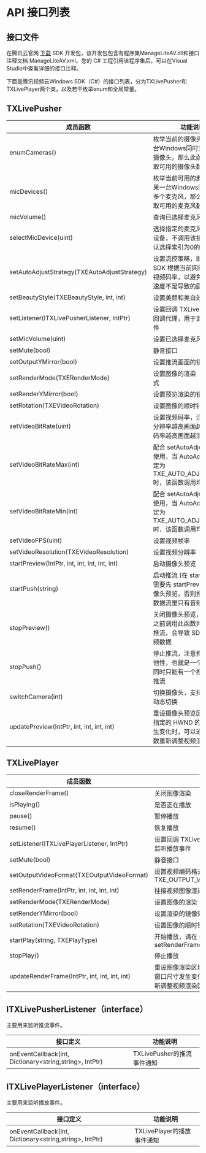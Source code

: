 # API 接口列表

## 接口文件

在腾讯云官网 [下载](https://cloud.tencent.com/document/product/454/7873#Windows) SDK 开发包，该开发包包含有程序集ManageLiteAV.dll和接口注释文档 ManageLiteAV.xml，您的 C# 工程引用该程序集后，可以在Visual Studio中查看详细的接口注释。

下面是腾讯视频云Windows SDK（C#）的接口列表，分为TXLivePusher和TXLivePlayer两个类，以及若干枚举enum和全局常量。

## TXLivePusher

| 成员函数                                      | 功能说明                                                     |
| --------------------------------------------- | ------------------------------------------------------------ |
| enumCameras()                                 | 枚举当前的摄像头，如果一台Windows同时安装了多个摄像头，那么此函数用于获取可用的摄像头数量和名称 |
| micDevices()                                  | 枚举当前可用的麦克风，如果一台Windows同时安装了多个麦克风，那么此函数获取可用的麦克风数量和名称 |
| micVolume()                                   | 查询已选择麦克风的音量                                       |
| selectMicDevice(uint)                         | 选择指定的麦克风作为录音设备，不调用该接口时，默认选择索引为0的麦克风 |
| setAutoAdjustStrategy(TXEAutoAdjustStrategy)  | 设置流控策略，即是否允许 SDK 根据当前网络情况调整视频码率，以避免网络上传速度不足导致的画面卡顿 |
| setBeautyStyle(TXEBeautyStyle, int, int)      | 设置美颜和美白效果                                           |
| setListener(ITXLivePusherListener, IntPtr)    | 设置回调 TXLivePusher 的回调代理，用于监听推流事件           |
| setMicVolume(uint)                            | 设置已选择麦克风的音量                                       |
| setMute(bool)                                 | 静音接口                                                     |
| setOutputYMirror(bool)                        | 设置推流画面的镜像效果                                       |
| setRenderMode(TXERenderMode)                  | 设置图像的渲染（填充）模式                                   |
| setRenderYMirror(bool)                        | 设置预览渲染的镜像效果                                       |
| setRotation(TXEVideoRotation)                 | 设置图像的顺时针旋转角度                                     |
| setVideoBitRate(uint)                         | 设置视频码率，注意，不是分辨率越高画面越清晰，是码率越高画面越清晰 |
| setVideoBitRateMax(int)                       | 配合 setAutoAdjustStrategy 使用，当 AutoAdjust 策略指定为 TXE_AUTO_ADJUST_NONE 时，该函数调用均视为无效 |
| setVideoBitRateMin(int)                       | 配合 setAutoAdjustStrategy 使用，当 AutoAdjust 策略指定为 TXE_AUTO_ADJUST_NONE 时，该函数调用均视为无效 |
| setVideoFPS(uint)                             | 设置视频帧率                                                 |
| setVideoResolution(TXEVideoResolution)        | 设置视频分辨率                                               |
| startPreview(IntPtr, int, int, int, int, int) | 启动摄像头预览                                               |
| startPush(string)                             | 启动推流 (在 startPush 之前需要先 startPreview 启动摄像头预览，否则推送出去的数据流里只有音频) |
| stopPreview()                                 | 关闭摄像头预览，stopPush 之前调用此函数并不会停止推流，会导致 SDK 只推送音频数据 |
| stopPush()                                    | 停止推流，注意推流 url 有排他性，也就是一个推流 Url 同时只能有一个推流端向上推流 |
| switchCamera(int)                             | 切换摄像头，支持在推流中动态切换                             |
| updatePreview(IntPtr, int, int, int, int)     | 重设摄像头预览区域，当您指定的 HWND 的窗口尺寸发生变化时，可以通过这个函数重新调整视频渲染区域 |

## TXLivePlayer

| 成员函数                                     | 功能说明                                     |
| ---------------------------------------- | ---------------------------------------- |
| closeRenderFrame()                       | 关闭图像渲染                                   |
| isPlaying()                              | 是否正在播放                                   |
| pause()                                  | 暂停播放                                     |
| resume()                                 | 恢复播放                                     |
| setListener(ITXLivePlayerListener, IntPtr) | 设置回调 TXLivePlayer 的回调代理，用于监听播放事件         |
| setMute(bool)                            | 静音接口                                     |
| setOutputVideoFormat(TXEOutputVideoFormat) | 设置视频编码格式，默认格式是TXE_OUTPUT_VIDEO_WITHOUT_OUTPUT |
| setRenderFrame(IntPtr, int, int, int, int) | 挂接视频图像渲染                                 |
| setRenderMode(TXERenderMode)             | 设置图像的渲染（填充）模式                            |
| setRenderYMirror(bool)                   | 设置渲染的镜像效果                                |
| setRotation(TXEVideoRotation)            | 设置图像的顺时针旋转角度                             |
| startPlay(string, TXEPlayType)           | 开始播放，请在 startPlay 之前 setRenderFrame      |
| stopPlay()                               | 停止播放                                     |
| updateRenderFrame(IntPtr, int, int, int, int) | 重设图像渲染区域，当您指定的 HWND 的窗口尺寸发生变化时，可以通过这个函数重新调整视频渲染区域 |

## ITXLivePusherListener（interface）

主要用来监听推流事件。

| 接口定义                                     | 功能说明                |
| ---------------------------------------- | ------------------- |
| onEventCallback(int, Dictionary<string,string>, IntPtr) | TXLivePusher的推流事件通知 |

## ITXLivePlayerListener（interface）

主要用来监听播放事件。

| 接口定义                                     | 功能说明                |
| ---------------------------------------- | ------------------- |
| onEventCallback(int, Dictionary<string,string>, IntPtr) | TXLivePlayer的播放事件通知 |
